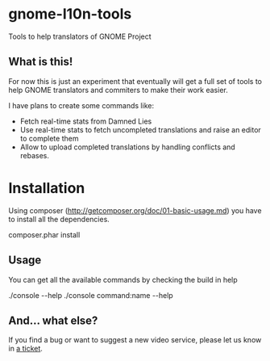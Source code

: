 gnome-l10n-tools
================

Tools to help translators of GNOME Project

What is this!
-------------

For now this is  just an experiment that eventually will get a full set of tools 
to help GNOME translators and commiters to make their work easier.

I have plans to create some commands like:

-   Fetch real-time stats from Damned Lies 
-   Use real-time stats to fetch uncompleted translations and raise an editor to complete them
-   Allow to upload completed translations by handling conflicts and rebases.

Installation
============

Using composer (http://getcomposer.org/doc/01-basic-usage.md) you have to 
install all the dependencies.

 composer.phar install


Usage
-----

You can get all the available commands by checking the build in help

 ./console --help
 ./console command:name --help

And... what else?
-----------------
If you find a bug or want to suggest a new video service, please let us know in [a ticket](http://github.com/frandieguez/gnome-l10n-tools/issues).

